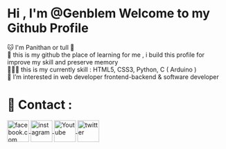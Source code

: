 # Hi , I'm @Genblem Welcome to my Github Profile
🐱 I'm Panithan or tull 🚦 <br>
🌱 this is my github the place of learning for me , i build this profile for improve my skill and preserve memory <br>
👩🏻‍💻 this is my currently skill : HTML5, CSS3, Python, C ( Arduino ) <br> 
👀 I’m interested in web developer frontend-backend & software developer 

# 👾 Contact :
<a title="My Facebook" href="https://www.facebook.com/honjonevar" target="_black">
    <img align="center" alt="facebook.com" width="50px" src="https://img.icons8.com/color/512/facebook-new.png">  
</a>
<a title="My Instagram" href="https://www.instagram.com/llut.librax14/" target="_black">
    <img align="center" alt="instagram" width="50px" src="https://img.icons8.com/color/512/instagram-new--v1.png">  
</a>
<a title="My Youtube" href="https://www.youtube.com/channel/UCAFGIqvE4tKsFdxwNord55w" target="_black">
    <img align="center" alt="Youtube" width="50px" src="https://img.icons8.com/color/512/youtube-play.png">  
</a>
<a title="My Twitter" href="https://twitter.com/l1braxiv" target="_black">
    <img align="center" alt="twitter" width="50px" src="https://img.icons8.com/color/512/twitter--v1.png">  
</a>

